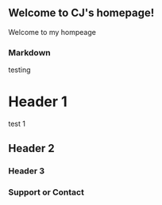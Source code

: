 ## Welcome to CJ's homepage!

Welcome to my hompeage 

### Markdown

testing

# Header 1

test 1

## Header 2
### Header 3


### Support or Contact
